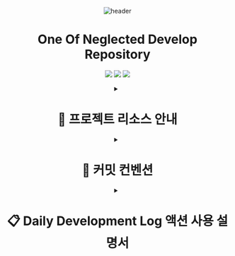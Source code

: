 <div align="center">

![header](https://capsule-render.vercel.app/api?type=waving&height=300&color=gradient&text=One%20Of%20Neglected)

<h1>One Of Neglected Develop Repository</h1>
<p align="center">
  <img src="https://img.shields.io/badge/Unity-000000?style=for-the-badge&logo=unity&logoColor=white"/>
  <img src="https://img.shields.io/badge/Team_Project-FF4154?style=for-the-badge&logo=git&logoColor=white"/>
  <img src="https://img.shields.io/badge/Game_Development-4B32C3?style=for-the-badge&logo=gamemaker&logoColor=white"/>
</p>


<details>
<summary><h1>📁 프로젝트 리소스 안내</h1></summary>
<div align="center">

### 🎮 게임 기획서

&nbsp;&nbsp;&nbsp;• \_Game_Designer_Info 폴더에서 기획서 관련 자료를 확인할 수 있습니다.<br>

### 🗂️ 에셋 관리

&nbsp;&nbsp;&nbsp;• 모든 에셋은 Import 후 Resources 폴더로 경로를 이동해주세요.<br>
&nbsp;&nbsp;&nbsp;• 에셋 이동 시 참조 경로가 깨지지 않도록 주의해주세요.<br>

### 🎶 음원 제공
&nbsp;&nbsp;&nbsp;[Anxi - Quetions(One Of Neglected Original Sound Track)](https://soundcloud.com/musicbyanxi/anxi-questions/s-bjkkxGDTL1S?si=8ab28d0af9f74fae8e85c0e5828ef7f3&utm_source=clipboard&utm_medium=text&utm_campaign=social_sharing)


</div>
</details>

<details>
<summary><h1>💬 커밋 컨벤션</h1></summary>
<div align="center">

#### 📝 커밋 메시지 구조

━━━━━━━━━━━━━━━━━━━━━━

#### • 기본 구조

[Type] 커밋 제목
<br></br>
[Body]

커밋 내용 상세 설명

&nbsp;- 첫 번째 변경 사항

&nbsp;- 두 번째 변경 사항
<br></br>
[Todo]

할일 목록 상세 설명

&nbsp; @todo 카테고리

&nbsp;- 실제 태스크

&nbsp;- (issue) 이슈를 발행할 태스크

<br></br>
[Footer]

이슈 번호 참조

&nbsp;- Closes/Fixes #123 (해당 이슈가 자동으로 종료됨)

&nbsp;- Related to #124, #125 (관련 이슈 링크만 걸림, 종료되지 않음)
<br></br>
━━━━━━━━━━━━━━━━━━━━━━

#### • 커밋 타입 종류

| 타입             | 설명                                              |
| ---------------- | ------------------------------------------------- |
| feat             | 새로운 기능 추가                                  |
| fix              | 버그 수정                                         |
| docs             | 문서 수정                                         |
| style            | 코드 포맷팅, 세미콜론 누락, 코드 변경이 없는 경우 |
| refactor         | 코드 리팩토링                                     |
| test             | 테스트 코드 추가                                  |
| chore            | 빌드 업무 수정, 패키지 매니저 수정 (잡일)         |
| design           | UI/UX 디자인 변경                                 |
| comment          | 필요한 주석 추가 및 변경                          |
| rename           | 파일 혹은 폴더명을 수정하거나 옮기는 작업         |
| remove           | 파일을 삭제하는 작업                              |
| !BREAKING CHANGE | 커다란 API 변경                                   |
| !HOTFIX          | 급하게 치명적인 버그를 고치는 경우                |

━━━━━━━━━━━━━━━━━━━━━━

<div align="center">

### • 커밋 메시지 예시

[feat]
실시간 채팅 시스템 구현
<br></br>
[Body]

&nbsp;- 1:1 채팅방 생성 및 관리 기능

&nbsp;- 이모티콘 시스템 통합

&nbsp;- 채팅 히스토리 저장 구현

&nbsp;- 실시간 메시지 알림 기능
<br></br>
[Todo]

&nbsp;- (issue) 채팅 메시지 암호화 기능 추가

&nbsp;- (issue) 이모티콘 크기 최적화 작업

&nbsp;- 채팅 히스토리 백업 시스템 구현

&nbsp;- 오프라인 메시지 처리 로직 개선

&nbsp;- 채팅방 최대 인원 제한 기능 추가
<br></br>
[Footer]

Closes #128

&nbsp;Related to #125, #126

</div>

━━━━━━━━━━━━━━━━━━━━━━

</div>
</details>

<details>
<summary><h1>📋 Daily Development Log 액션 사용 설명서</h1></summary>
<div align="center">

## 📌 개요

이 GitHub 액션은 커밋 메시지를 기반으로 일일 개발 로그를 자동으로 생성하고 관리합니다. 브랜치별 작업 내역과 TODO 항목을 체계적으로 관리할 수 있습니다.

## 🔧 주요 기능

### ✨ 일일 개발 로그 자동 생성

&nbsp;&nbsp;&nbsp;• 당일 날짜의 개발 로그 이슈 자동 생성<br>
&nbsp;&nbsp;&nbsp;• 브랜치별 커밋 내역 정리<br>
&nbsp;&nbsp;&nbsp;• TODO 항목 관리<br>

### 🌿 브랜치 관리

&nbsp;&nbsp;&nbsp;• 브랜치별 커밋 히스토리 누적<br>
&nbsp;&nbsp;&nbsp;• 커밋 상세 정보 (시간, 작성자, 타입) 표시<br>
&nbsp;&nbsp;&nbsp;• 관련 이슈 연결<br>

### 📝 TODO 관리

&nbsp;&nbsp;&nbsp;• 체크박스 형식의 TODO 항목 관리<br>
&nbsp;&nbsp;&nbsp;• 이전 날짜의 미완료 TODO 자동 이전<br>
&nbsp;&nbsp;&nbsp;• TODO 상태 (완료/미완료) 보존<br>
&nbsp;&nbsp;&nbsp;• 중복 TODO 처리<br>
&nbsp;&nbsp;&nbsp;• @카테고리 문법으로 TODO 항목 분류<br>
&nbsp;&nbsp;&nbsp;• 대소문자 구분 없는 카테고리 처리<br>
&nbsp;&nbsp;&nbsp;• 미분류 항목을 위한 General 카테고리 자동 생성<br>
&nbsp;&nbsp;&nbsp;• 카테고리별 완료/전체 통계 자동 생성 (예: Combat (2/5))<br>
&nbsp;&nbsp;&nbsp;• (issue) 접두사로 할일 항목 자동 이슈화<br>

### 💫 카테고리 기능 사용법

```markdown
[Todo]
@Combat

- 몬스터 전투 시스템 구현
- 플레이어 공격 패턴 추가
- (issue) 보스 AI 패턴 최적화 필요

@UI

- 전투 UI 레이아웃 디자인
- 데미지 표시 효과 구현

@Sound

- 전투 효과음 추가
- BGM 전환 시스템 구현

- 버그 수정 및 테스트 (자동으로 General 카테고리로 분류)
```

### 📑 카테고리 표시 형식

```markdown
<details>
<summary>📑 General (0/1)</summary>
- [ ] 버그 수정 및 테스트
</details>

<details>
<summary>📑 Combat (1/3)</summary>
- [ ] 몬스터 전투 시스템 구현
- [x] 플레이어 공격 패턴 추가
- [ ] #123 (자동 생성된 보스 AI 이슈)
</details>

<details>
<summary>📑 UI (0/2)</summary>
- [ ] 전투 UI 레이아웃 디자인
- [ ] 데미지 표시 효과 구현
</details>
```

### ✨ 카테고리 기능 특징

&nbsp;&nbsp;&nbsp;• `@카테고리명`으로 새 카테고리 생성 또는 전환<br>
&nbsp;&nbsp;&nbsp;• 대소문자 구분 없이 동일 카테고리로 처리 (@COMBAT = @Combat)<br>
&nbsp;&nbsp;&nbsp;• 원본 카테고리의 대소문자는 표시에서 유지<br>
&nbsp;&nbsp;&nbsp;• 카테고리 없는 항목은 자동으로 General에 포함<br>
&nbsp;&nbsp;&nbsp;• 카테고리별로 접었다 펼 수 있는 details 태그로 정리<br>
&nbsp;&nbsp;&nbsp;• 각 카테고리의 진행 상황이 (완료/전체) 형식으로 표시<br>
&nbsp;&nbsp;&nbsp;• `(issue)` 접두사가 붙은 항목은 자동으로 이슈로 생성되고 번호로 대체<br>

## ⚙️ 환경 설정

`.github/workflows/create-issue-from-commit.yml` 파일에서 다음 설정을 변경할 수 있습니다:

```yaml
env:
  TIMEZONE: "Asia/Seoul" # 타임존 설정
  ISSUE_PREFIX: "📅" # 이슈 제목 접두사
  ISSUE_LABEL: "daily-log" # 기본 라벨
  EXCLUDED_COMMITS: "^(chore|docs|style):" # 제외할 커밋 타입
```

## 📋 자동 생성되는 이슈 형식

```markdown
# 📅 Daily Development Log (YYYY-MM-DD) - Repository Name

<div align="center">

## 📊 Branch Summary

</div>

<details>
<summary><h3>✨ Branch Name</h3></summary>
커밋 상세 내용
</details>

<div align="center">

## 📝 Todo

</div>

- [ ] TODO 항목 1
- [x] TODO 항목 2 (완료됨)
```

## ⚠️ 주의사항

&nbsp;&nbsp;&nbsp;1. 커밋 메시지 형식을 정확히 지켜주세요.<br>
&nbsp;&nbsp;&nbsp;2. TODO 항목은 `-`로 시작해야 합니다.<br>
&nbsp;&nbsp;&nbsp;3. 이전 날짜의 이슈는 자동으로 닫힙니다.<br>

</div>
</details>
